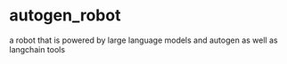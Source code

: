 # autogen_robot
a robot that is powered by large language models and autogen as well as langchain tools

